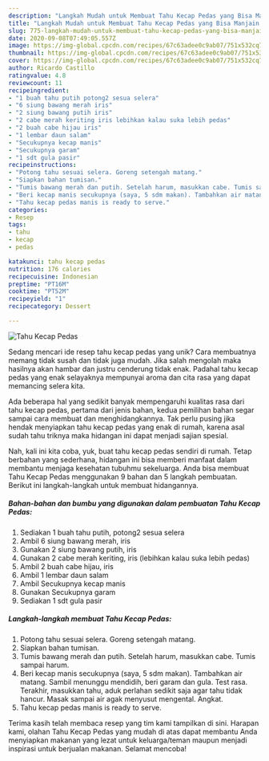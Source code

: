 ```yaml
---
description: "Langkah Mudah untuk Membuat Tahu Kecap Pedas yang Bisa Manjain Lidah"
title: "Langkah Mudah untuk Membuat Tahu Kecap Pedas yang Bisa Manjain Lidah"
slug: 775-langkah-mudah-untuk-membuat-tahu-kecap-pedas-yang-bisa-manjain-lidah
date: 2020-09-08T07:49:05.557Z
image: https://img-global.cpcdn.com/recipes/67c63adee0c9ab07/751x532cq70/tahu-kecap-pedas-foto-resep-utama.jpg
thumbnail: https://img-global.cpcdn.com/recipes/67c63adee0c9ab07/751x532cq70/tahu-kecap-pedas-foto-resep-utama.jpg
cover: https://img-global.cpcdn.com/recipes/67c63adee0c9ab07/751x532cq70/tahu-kecap-pedas-foto-resep-utama.jpg
author: Ricardo Castillo
ratingvalue: 4.8
reviewcount: 11
recipeingredient:
- "1 buah tahu putih potong2 sesua selera"
- "6 siung bawang merah iris"
- "2 siung bawang putih iris"
- "2 cabe merah keriting iris lebihkan kalau suka lebih pedas"
- "2 buah cabe hijau iris"
- "1 lembar daun salam"
- "Secukupnya kecap manis"
- "Secukupnya garam"
- "1 sdt gula pasir"
recipeinstructions:
- "Potong tahu sesuai selera. Goreng setengah matang."
- "Siapkan bahan tumisan."
- "Tumis bawang merah dan putih. Setelah harum, masukkan cabe. Tumis sampai harum."
- "Beri kecap manis secukupnya (saya, 5 sdm makan). Tambahkan air matang. Sambil menunggu mendidih, beri garam dan gula. Test rasa. Terakhir, masukkan tahu, aduk perlahan sedikit saja agar tahu tidak hancur. Masak sampai air agak menyusut mengental. Angkat."
- "Tahu kecap pedas manis is ready to serve."
categories:
- Resep
tags:
- tahu
- kecap
- pedas

katakunci: tahu kecap pedas 
nutrition: 176 calories
recipecuisine: Indonesian
preptime: "PT16M"
cooktime: "PT52M"
recipeyield: "1"
recipecategory: Dessert

---
```



![Tahu Kecap Pedas](https://img-global.cpcdn.com/recipes/67c63adee0c9ab07/751x532cq70/tahu-kecap-pedas-foto-resep-utama.jpg)

Sedang mencari ide resep tahu kecap pedas yang unik? Cara membuatnya memang tidak susah dan tidak juga mudah. Jika salah mengolah maka hasilnya akan hambar dan justru cenderung tidak enak. Padahal tahu kecap pedas yang enak selayaknya mempunyai aroma dan cita rasa yang dapat memancing selera kita.



Ada beberapa hal yang sedikit banyak mempengaruhi kualitas rasa dari tahu kecap pedas, pertama dari jenis bahan, kedua pemilihan bahan segar sampai cara membuat dan menghidangkannya. Tak perlu pusing jika hendak menyiapkan tahu kecap pedas yang enak di rumah, karena asal sudah tahu triknya maka hidangan ini dapat menjadi sajian spesial.


Nah, kali ini kita coba, yuk, buat tahu kecap pedas sendiri di rumah. Tetap berbahan yang sederhana, hidangan ini bisa memberi manfaat dalam membantu menjaga kesehatan tubuhmu sekeluarga. Anda bisa membuat Tahu Kecap Pedas menggunakan 9 bahan dan 5 langkah pembuatan. Berikut ini langkah-langkah untuk membuat hidangannya.

<!--inarticleads1-->

##### Bahan-bahan dan bumbu yang digunakan dalam pembuatan Tahu Kecap Pedas:

1. Sediakan 1 buah tahu putih, potong2 sesua selera
1. Ambil 6 siung bawang merah, iris
1. Gunakan 2 siung bawang putih, iris
1. Gunakan 2 cabe merah keriting, iris (lebihkan kalau suka lebih pedas)
1. Ambil 2 buah cabe hijau, iris
1. Ambil 1 lembar daun salam
1. Ambil Secukupnya kecap manis
1. Gunakan Secukupnya garam
1. Sediakan 1 sdt gula pasir




<!--inarticleads2-->

##### Langkah-langkah membuat Tahu Kecap Pedas:

1. Potong tahu sesuai selera. Goreng setengah matang.
1. Siapkan bahan tumisan.
1. Tumis bawang merah dan putih. Setelah harum, masukkan cabe. Tumis sampai harum.
1. Beri kecap manis secukupnya (saya, 5 sdm makan). Tambahkan air matang. Sambil menunggu mendidih, beri garam dan gula. Test rasa. Terakhir, masukkan tahu, aduk perlahan sedikit saja agar tahu tidak hancur. Masak sampai air agak menyusut mengental. Angkat.
1. Tahu kecap pedas manis is ready to serve.




Terima kasih telah membaca resep yang tim kami tampilkan di sini. Harapan kami, olahan Tahu Kecap Pedas yang mudah di atas dapat membantu Anda menyiapkan makanan yang lezat untuk keluarga/teman maupun menjadi inspirasi untuk berjualan makanan. Selamat mencoba!
